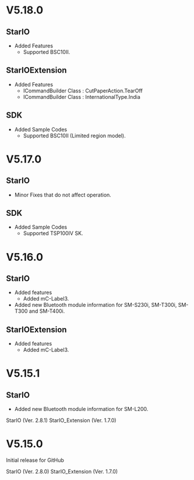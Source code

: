 # V5.18.0

## StarIO
- Added Features
  * Supported BSC10II.

## StarIOExtension
- Added Features
  * ICommandBuilder Class : CutPaperAction.TearOff
  * ICommandBuilder Class : InternationalType.India

## SDK
- Added Sample Codes
  * Supported BSC10II (Limited region model).


# V5.17.0

## StarIO
- Minor Fixes that do not affect operation.

## SDK
- Added Sample Codes
  * Supported TSP100IV SK.


# V5.16.0

## StarIO
- Added features
  * Added mC-Label3.
- Added new Bluetooth module information for SM-S230i, SM-T300i, SM-T300 and SM-T400i.

## StarIOExtension
- Added features
  * Added mC-Label3.


# V5.15.1

## StarIO
- Added new Bluetooth module information for SM-L200.

StarIO (Ver. 2.8.1)
StarIO_Extension (Ver. 1.7.0)


# V5.15.0

Initial release for GitHub

StarIO (Ver. 2.8.0)
StarIO_Extension (Ver. 1.7.0)
